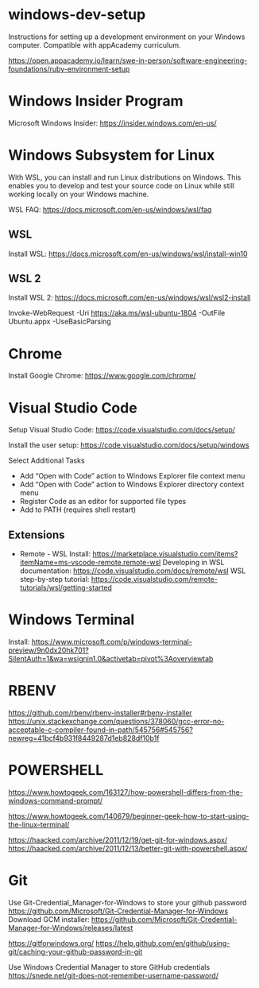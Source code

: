 # windows-dev-setup
Instructions for setting up a development environment on your Windows computer. Compatible with appAcademy curriculum.

https://open.appacademy.io/learn/swe-in-person/software-engineering-foundations/ruby-environment-setup



Windows Insider Program
=======================

Microsoft Windows Insider: https://insider.windows.com/en-us/



Windows Subsystem for Linux
===========================
With WSL, you can install and run Linux distributions on Windows. This enables you to develop and test your source code on Linux while still working locally on your Windows machine.

WSL FAQ: https://docs.microsoft.com/en-us/windows/wsl/faq

WSL
---

Install WSL: https://docs.microsoft.com/en-us/windows/wsl/install-win10

WSL 2
-----

Install WSL 2: https://docs.microsoft.com/en-us/windows/wsl/wsl2-install



Invoke-WebRequest -Uri https://aka.ms/wsl-ubuntu-1804 -OutFile Ubuntu.appx -UseBasicParsing



Chrome
======

Install Google Chrome: https://www.google.com/chrome/

Visual Studio Code
=================

Setup Visual Studio Code: https://code.visualstudio.com/docs/setup/

Install the user setup: https://code.visualstudio.com/docs/setup/windows

Select Additional Tasks
+ Add “Open with Code” action to Windows Explorer file context menu
+ Add “Open with Code” action to Windows Explorer directory context menu
+ Register Code as an editor for supported file types
+ Add to PATH (requires shell restart)

Extensions
---------

+ Remote - WSL
Install: https://marketplace.visualstudio.com/items?itemName=ms-vscode-remote.remote-wsl
Developing in WSL documentation: https://code.visualstudio.com/docs/remote/wsl
WSL step-by-step tutorial: https://code.visualstudio.com/remote-tutorials/wsl/getting-started






Windows Terminal
================

Install: https://www.microsoft.com/p/windows-terminal-preview/9n0dx20hk701?SilentAuth=1&wa=wsignin1.0&activetab=pivot%3Aoverviewtab




RBENV
======

https://github.com/rbenv/rbenv-installer#rbenv-installer
https://unix.stackexchange.com/questions/378060/gcc-error-no-acceptable-c-compiler-found-in-path/545756#545756?newreg=41bcf4b931f8449287d1eb828df10b1f




POWERSHELL
======
https://www.howtogeek.com/163127/how-powershell-differs-from-the-windows-command-prompt/

https://www.howtogeek.com/140679/beginner-geek-how-to-start-using-the-linux-terminal/


https://haacked.com/archive/2011/12/19/get-git-for-windows.aspx/
https://haacked.com/archive/2011/12/13/better-git-with-powershell.aspx/


Git
===

Use Git-Credential_Manager-for-Windows to store your github password
https://github.com/Microsoft/Git-Credential-Manager-for-Windows
Download GCM installer: https://github.com/Microsoft/Git-Credential-Manager-for-Windows/releases/latest



https://gitforwindows.org/
https://help.github.com/en/github/using-git/caching-your-github-password-in-git

Use Windows Credential Manager to store GitHub credentials
https://snede.net/git-does-not-remember-username-password/
